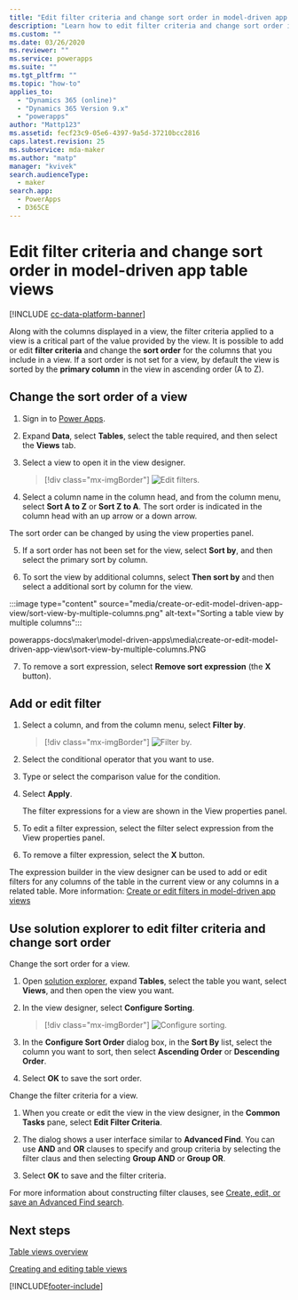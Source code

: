 ```yaml
---
title: "Edit filter criteria and change sort order in model-driven app views with Power Apps | MicrosoftDocs"
description: "Learn how to edit filter criteria and change sort order in views"
ms.custom: ""
ms.date: 03/26/2020
ms.reviewer: ""
ms.service: powerapps
ms.suite: ""
ms.tgt_pltfrm: ""
ms.topic: "how-to"
applies_to: 
  - "Dynamics 365 (online)"
  - "Dynamics 365 Version 9.x"
  - "powerapps"
author: "Mattp123"
ms.assetid: fecf23c9-05e6-4397-9a5d-37210bcc2816
caps.latest.revision: 25
ms.subservice: mda-maker
ms.author: "matp"
manager: "kvivek"
search.audienceType: 
  - maker
search.app: 
  - PowerApps
  - D365CE
---
```

# Edit filter criteria and change sort order in model-driven app table views

[!INCLUDE [cc-data-platform-banner](../../includes/cc-data-platform-banner.md)]

<a name="BKMK_EditFilterCriteria"></a>   

Along with the columns displayed in a view, the filter criteria applied to a view is a critical part of the value provided by the view. It is possible to add or edit **filter criteria** and change the **sort order** for the columns that you include in a view. If a sort order is not set for a view, by default the view is sorted by the **primary column** in the view in ascending order (A to Z).

## Change the sort order of a view

1.  Sign in to [Power Apps](https://make.powerapps.com/?utm_source=padocs&utm_medium=linkinadoc&utm_campaign=referralsfromdoc).  

2.  Expand **Data**, select **Tables**, select the table required, and then select the **Views** tab.

3.  Select a view to open it in the view designer.

    > [!div class="mx-imgBorder"] 
    > ![Edit filters.](media/view-column-menu.png "Edit filters")

4.  Select a column name in the column head, and from the column menu, select **Sort A to Z** or **Sort Z to A**. The sort order is indicated in the column head with an up arrow or a down arrow.

The sort order can be changed by using the view properties panel. 

5.  If a sort order has not been set for the view, select **Sort by**, and then select the primary sort by column.

6.  To sort the view by additional columns, select **Then sort by** and then select a additional sort by column for the view.

:::image type="content" source="media/create-or-edit-model-driven-app-view/sort-view-by-multiple-columns.png" alt-text="Sorting a table view by multiple columns":::

powerapps-docs\maker\model-driven-apps\media\create-or-edit-model-driven-app-view\sort-view-by-multiple-columns.PNG

7.  To remove a sort expression, select **Remove sort expression** (the **X** button).

## Add or edit filter

1.  Select a column, and from the column menu, select **Filter by**.

    > [!div class="mx-imgBorder"] 
    > ![Filter by.](media/edit-filter-criteria.png "Filter by")

2.  Select the conditional operator that you want to use.

3.  Type or select the comparison value for the condition.

4.  Select **Apply**.

    The filter expressions for a view are shown in the View properties panel.
    
5.  To edit a filter expression, select the filter select expression from the View properties panel.

6.  To remove a filter expression, select the **X** button.

The expression builder in the view designer can be used to add or edit filters for any columns of the table in the current view or any columns in a related table. More information: [Create or edit filters in model-driven app views](create-edit-view-filters.md)

## Use solution explorer to edit filter criteria and change sort order

Change the sort order for a view.

1.  Open [solution explorer](advanced-navigation.md#solution-explorer), expand **Tables**, select the table you want, select **Views**, and then open the view you want.

2.  In the view designer, select **Configure Sorting**.  

    > [!div class="mx-imgBorder"] 
    > ![Configure sorting.](media/configure-sorting.png "Configure sorting")
  
3.  In the **Configure Sort Order** dialog box, in the **Sort By** list, select the column you want to sort, then select **Ascending Order** or **Descending Order**.  
  
4.  Select **OK** to save the sort order.  

Change the filter criteria for a view.

1.  When you create or edit the view in the view designer, in the **Common Tasks** pane, select **Edit Filter Criteria**.  
  
2.  The dialog shows a user interface similar to **Advanced Find**. You can use **AND** and **OR** clauses to specify and group criteria by selecting the filter claus and then selecting **Group AND** or **Group OR**.  

3.  Select **OK** to save and the filter criteria.  
  
For more information about constructing filter clauses, see [Create, edit, or save an Advanced Find search](/dynamics365/customer-engagement/basics/save-advanced-find-search).   
 
## Next steps

[Table views overview](create-edit-views.md)

[Creating and editing table views](create-edit-views-app-designer.md)

[!INCLUDE[footer-include](../../includes/footer-banner.md)]